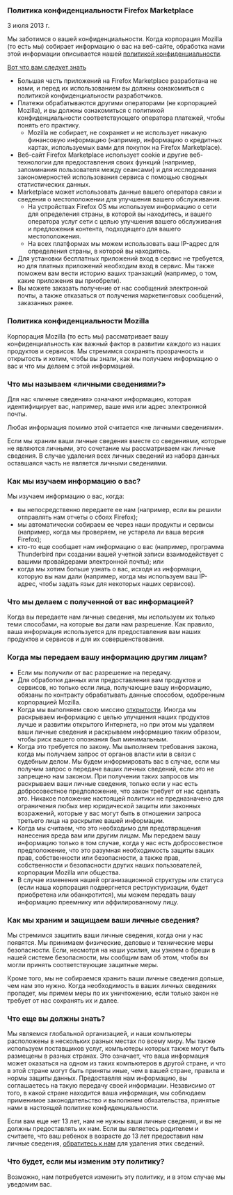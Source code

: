 ### Политика конфиденциальности Firefox Marketplace
3 июля 2013 г.

Мы заботимся о вашей конфиденциальности. Когда корпорация Mozilla (то есть мы) собирает информацию о вас на веб-сайте, обработка нами этой информации описывается нашей [политикой конфиденциальности](http://www.mozilla.org/en-US/privacy/).

<u>Вот что вам следует знать</u>

- Большая часть приложений на Firefox Marketplace разработана не нами, и перед их использованием вы должны ознакомиться с политикой конфиденциальности разработчиков.
- Платежи обрабатываются другими операторами (не корпорацией Mozilla), и вы должны ознакомиться с политикой конфиденциальности соответствующего оператора платежей, чтобы понять его практику.
  - Mozilla не собирает, не сохраняет и не использует никакую финансовую информацию (например, информацию о кредитных картах, используемых вами для покупок на Firefox Marketplace).
- Веб-сайт Firefox Marketplace использует cookie и другие веб-технологии для предоставления своих функций (например, запоминания пользователя между сеансами) и для исследования закономерностей использования сервиса с помощью сводных статистических данных.
- Marketplace может использовать данные вашего оператора связи и сведения о местоположении для улучшения вашего обслуживания.
  - На устройствах Firefox OS мы используем информацию о сети для определения страны, в которой вы находитесь, и вашего оператора услуг сети с целью улучшения вашего обслуживания и предложения контента, подходящего для вашего местоположения.
  - На всех платформах мы можем использовать ваш IP-адрес для определения страны, в которой вы находитесь.
- Для установки бесплатных приложений вход в сервис не требуется, но для платных приложений необходим вход в сервис. Мы также поможем вам вести историю ваших транзакций (например, о том, какие приложения вы приобрели).
- Вы можете заказать получение от нас сообщений электронной почты, а также отказаться от получения маркетинговых сообщений, заказанных ранее.

### Политика конфиденциальности Mozilla

Корпорация Mozilla (то есть мы) рассматривает вашу конфиденциальность как важный фактор в развитии каждого из наших продуктов и сервисов. Мы стремимся сохранять прозрачность и открытость и хотим, чтобы вы знали, как мы получаем информацию о вас и что мы делаем с этой информацией.

### Что мы называем «личными сведениями?»

Для нас «личные сведения» означают информацию, которая идентифицирует вас, например, ваше имя или адрес электронной почты.

Любая информация помимо этой считается «не личными сведениями».

Если мы храним ваши личные сведения вместе со сведениями, которые не являются личными, это сочетание мы рассматриваем как личные сведения. В случае удаления всех личных сведений из набора данных оставшаяся часть не является личными сведениями.

### Как мы изучаем информацию о вас?

Мы изучаем информацию о вас, когда:

- вы непосредственно передаете ее нам (например, если вы решили отправлять нам отчеты о сбоях Firefox);
- мы автоматически собираем ее через наши продукты и сервисы (например, когда мы проверяем, не устарела ли ваша версия Firefox);
- кто-то еще сообщает нам информацию о вас (например, программа Thunderbird при создании вашей учетной записи взаимодействует с вашими провайдерами электронной почты); или
- когда мы хотим больше узнать о вас, исходя из информации, которую вы нам дали (например, когда мы используем ваш IP-адрес, чтобы задать язык для некоторых наших сервисов).

### Что мы делаем с полученной от вас информацией?

Когда вы передаете нам личные сведения, мы используем их только теми способами, на которые вы дали нам разрешение. Как правило, ваша информация используется для предоставления вам наших продуктов и сервисов и для их совершенствования.

### Когда мы передаем вашу информацию другим лицам?

- Если мы получили от вас разрешение на передачу.
- Для обработки данных или предоставления вам продуктов и сервисов, но только если лица, получающие вашу информацию, обязаны по контракту обрабатывать данные способом, одобренным корпорацией Mozilla.
- Когда мы выполняем свою миссию [открытости](http://www.mozilla.org/about/manifesto.html). Иногда мы раскрываем информацию с целью улучшения наших продуктов лучше и развитии открытого Интернета, но при этом мы удаляем ваши личные сведения и раскрываем информацию таким образом, чтобы риск вашего опознания был минимальным.
- Когда это требуется по закону. Мы выполняем требования закона, когда мы получаем запрос от органов власти или в связи с судебным делом. Мы будем информировать вас в случае, если мы получим запрос о передаче ваших личных сведений, если это не запрещено нам законом. При получении таких запросов мы раскрываем ваши личные сведения, только если у нас есть добросовестное предположение, что закон требует от нас сделать это. Никакое положение настоящей политики не предназначено для ограничения любых мер юридической защиты или законных возражений, которые у вас могут быть в отношении запроса третьего лица на раскрытие вашей информации.
- Когда мы считаем, что это необходимо для предотвращения нанесения вреда вам или другим лицам. Мы передаем вашу информацию только в том случае, когда у нас есть добросовестное предположение, что это разумная необходимость защиты ваших прав, собственности или безопасности, а также прав, собственности и безопасности других наших пользователей, корпорации Mozilla или общества.
- В случае изменения нашей организационной структуры или статуса (если наша корпорация подвергнется реструктуризации, будет приобретена или обанкротится), мы можем передать вашу информацию преемнику или аффилированному лицу.

### Как мы храним и защищаем ваши личные сведения?

Мы стремимся защитить ваши личные сведения, когда они у нас появятся. Мы принимаем физические, деловые и технические меры безопасности. Если, несмотря на наши усилия, мы узнаем о бреши в нашей системе безопасности, мы сообщим вам об этом, чтобы вы могли принять соответствующие защитные меры.

Кроме того, мы не собираемся хранить ваши личные сведения дольше, чем нам это нужно. Когда необходимость в ваших личных сведениях пропадет, мы примем меры по их уничтожению, если только закон не требует от нас сохранять их и далее.

### Что еще вы должны знать?

Мы являемся глобальной организацией, и наши компьютеры расположены в нескольких разных местах по всему миру. Мы также используем поставщиков услуг, компьютеры которых также могут быть размещены в разных странах. Это означает, что ваша информация может оказаться на одном из таких компьютеров в другой стране, и что в этой стране могут быть приняты иные, чем в вашей стране, правила и нормы защиты данных. Предоставляя нам информацию, вы соглашаетесь на такую передачу своей информации. Независимо от того, в какой стране находится ваша информация, мы соблюдаем применимое законодательство и выполняем обязательства, принятые нами в настоящей политике конфиденциальности.

Если вам еще нет 13 лет, нам не нужны ваши личные сведения, и вы не должны предоставлять их нам. Если вы являетесь родителем и считаете, что ваш ребенок в возрасте до 13 лет предоставил нам личные сведения, [обратитесь к нам](https://www.mozilla.org/en-US/privacy/policies/firefox-os/) для удаления этих сведений.

### Что будет, если мы изменим эту политику?

Возможно, нам потребуется изменить эту политику, и в этом случае мы уведомим вас.
